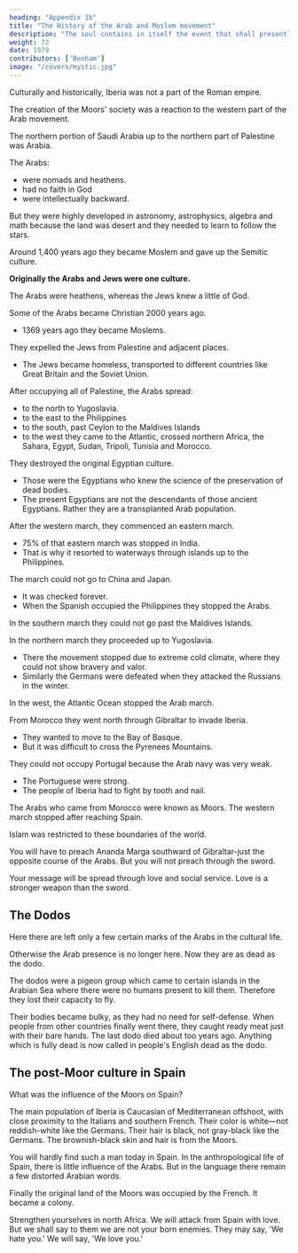 ```yaml
---
heading: "Appendix 1b"
title: "The History of the Arab and Moslem movement"
description: "The soul contains in itself the event that shall presently befall it. The event is only the actualizing of its thought"
weight: 72
date: 1979
contributors: ['Benham']
image: "/covers/mystic.jpg"
---
```



<!-- Valencia, Spain, 1979.  -->

Culturally and historically, Iberia was not a part of the Roman empire.

The creation of the Moors' society was a reaction to the western part of the Arab movement. 

The northern portion of Saudi Arabia up to the northern part of Palestine was Arabia. 

The Arabs:
- were nomads and heathens.
- had no faith in God
- were intellectually backward. 

But they were highly developed in astronomy, astrophysics, algebra and math because the land was desert and they needed to learn to follow the stars.

Around 1,400 years ago they became Moslem and gave up the Semitic culture. 

**Originally the Arabs and Jews were one culture.** 

The Arabs were heathens, whereas the Jews knew a little of God. 

Some of the Arabs became Christian 2000 years ago. 
- 1369 years ago they became Moslems.

They expelled the Jews from Palestine and adjacent places. 
- The Jews became homeless, transported to different countries like Great Britain and the Soviet Union. 

After occupying all of Palestine, the Arabs spread:
- to the north to Yugoslavia.
- to the east to the Philippines
- to the south, past Ceylon to the Maldives Islands
- to the west they came to the Atlantic, crossed northern Africa, the Sahara, Egypt, Sudan, Tripoli, Tunisia and Morocco.

They destroyed the original Egyptian culture. 
- Those were the Egyptians who knew the science of the preservation of dead bodies. 
- The present Egyptians are not the descendants of those ancient Egyptians. Rather they are a transplanted Arab population. 

After the western march, they commenced an eastern march.
- 75% of that eastern march was stopped in India.
- That is why it resorted to waterways through islands up to the Philippines. 

The march could not go to China and Japan. 
- It was checked forever. 
- When the Spanish occupied the Philippines they stopped the Arabs. 

In the southern march they could not go past the Maldives Islands.

In the  northern march they proceeded up to Yugoslavia. 
- There the movement stopped due to extreme cold climate, where they could not show bravery and valor.
- Similarly the Germans were defeated when they attacked the Russians in the winter. 

In the west, the Atlantic Ocean stopped the Arab march. 

From Morocco they went north through Gibraltar to invade Iberia. 
- They wanted to move to the Bay of Basque.
- But it was difficult to cross the Pyrenees Mountains. 

They could not occupy Portugal because the Arab navy was very weak. 
- The Portuguese were strong. 
- The people of Iberia had to fight by tooth and nail.

The Arabs who came from Morocco were known as Moors. The western march stopped after reaching Spain. 

Islam was restricted to these boundaries of the world.

You will have to preach Ananda Marga southward of Gibraltar-just the opposite course of the Arabs. But you will not preach through the sword. 

Your message will be spread through love and social service. Love is a stronger weapon than the sword. 


## The Dodos

Here there are left only a few certain marks of the Arabs in the cultural life. 

Otherwise the Arab presence is no longer here. Now they are as dead as the dodo. 

The dodos were a pigeon group which came to certain islands in the Arabian Sea where there were no humans present to kill them. Therefore they lost their capacity to fly.

Their bodies  became bulky, as they had no need for self-defense. When people from  other countries finally went there, they caught ready meat just with their 
bare hands. The last dodo died about too years ago. Anything which is fully dead is now called in people's English dead as the dodo. 

## The post-Moor culture in Spain

What was the influence of the Moors on Spain?

The main population of Iberia is Caucasian of Mediterranean offshoot, with close proximity to the Italians and southern French. Their color is  white—not reddish-white like the Germans. Their hair is black, not gray-black like the Germans. The brownish-black skin and hair is from the Moors.

You will hardly find such a man today in Spain. In the anthropological life of Spain, there is little influence of the Arabs. But in  the language there remain a few distorted Arabian words. 

Finally the original land of the Moors was occupied by the French. It became a colony. 

Strengthen yourselves in north Africa. We will attack from Spain with love. But we shall say to them we are not your born enemies. They may say, 'We hate you.' We will say, 'We love you.' 